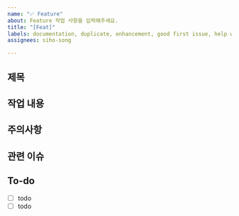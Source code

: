 ```yaml
---
name: "✅ Feature"
about: Feature 작업 사항을 입력해주세요.
title: "[Feat]"
labels: documentation, duplicate, enhancement, good first issue, help wanted
assignees: siho-song

---
```


## 제목

## 작업 내용

## 주의사항

## 관련 이슈

## To-do
* [ ] todo
* [ ] todo
